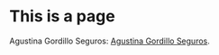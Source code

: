 # This is a page

Agustina Gordillo Seguros: 
[Agustina Gordillo Seguros](https://agustinagordilloseguros.com/).
